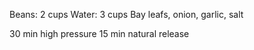 Beans: 2 cups
Water: 3 cups
Bay leafs, onion, garlic, salt

30 min high pressure
15 min natural release